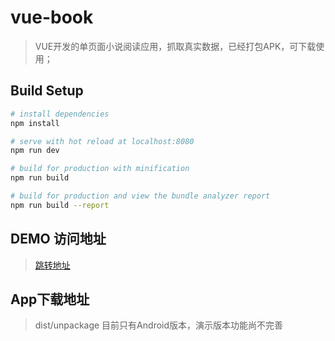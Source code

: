 # vue-book

> VUE开发的单页面小说阅读应用，抓取真实数据，已经打包APK，可下载使用；

## Build Setup

``` bash
# install dependencies
npm install

# serve with hot reload at localhost:8080
npm run dev

# build for production with minification
npm run build

# build for production and view the bundle analyzer report
npm run build --report
```

## DEMO 访问地址
> [跳转地址](http://140.143.136.44)

## App下载地址
> dist/unpackage
> 目前只有Android版本，演示版本功能尚不完善
